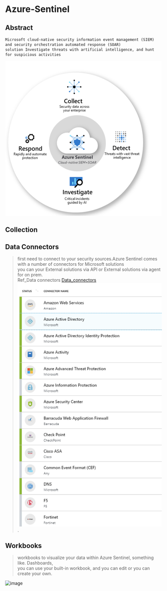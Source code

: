 Azure-Sentinel
=========

Abstract
--------
    Microsoft cloud-native security information event management (SIEM) and security orchestration automated response (SOAR) 
    solution Investigate threats with artificial intelligence, and hunt for suspicious activities    
![image](https://github.com/Maboalenen/Azure_Sentinel/blob/main/sentinel.png)

Collection
--------

Data Connectors
-----
  > first need to connect to your security sources.Azure Sentinel comes with a number of connectors for Microsoft solutions  
  > you can your External solutions via API or External solutions via agent for on prem.  
  > Ref_Data connectors <a href='https://docs.microsoft.com/en-us/azure/sentinel/connect-data-sources' target='_blank'>Data_connectors</a>   
![alt text](https://github.com/Maboalenen/Azure_Sentinel/blob/main/connectors.png?raw=true). 

Workbooks
----
> workbooks to visualize your data within Azure Sentinel, something like. Dashboards,  
> you can use your built-in workbook, and you can edit or you can create your own.
 
 ![image](https://user-images.githubusercontent.com/49055941/115114947-8a5c0b00-9f9a-11eb-99d0-63df8bdca130.png)


